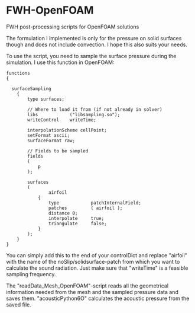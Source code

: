# FWH-OpenFOAM
FWH post-processing scripts for OpenFOAM solutions

 The formulation I implemented is only for the pressure on solid surfaces though and does not include convection. I hope this also suits your needs.

To use the script, you need to sample the surface pressure during the simulation. I use this function in OpenFOAM:


```
functions
{

  surfaceSampling
    {
        type surfaces;

        // Where to load it from (if not already in solver)
        libs            ("libsampling.so");
        writeControl    writeTime;

        interpolationScheme cellPoint;
        setFormat ascii;
        surfaceFormat raw;

        // Fields to be sampled
        fields
        (
            p
        );

        surfaces
        (
                airfoil
            {
                type            patchInternalField;
                patches         ( airfoil );
                distance 0;
                interpolate     true;
                triangulate     false;
            }
        );
    }
}

```

You can simply add this to the end of your controlDict and replace "airfoil" with the name of the noSlip/solidsurface-patch from which you want to calculate the sound radiation. Just make sure that "writeTime" is a feasible sampling frequency.

The "readData_Mesh_OpenFOAM"-script reads all the geometrical information needed from the mesh and the sampled pressure data and saves them. "acousticPython6O" calculates the acoustic pressure from the saved file.

